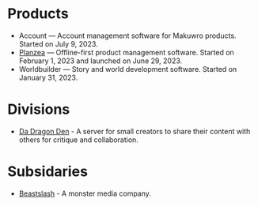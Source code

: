# Products
* Account — Account management software for Makuwro products. Started on July 9, 2023.
* [Planzea](https://planzea.com) — Offline-first product management software. Started on February 1, 2023 and launched on June 29, 2023.
* Worldbuilder — Story and world development software. Started on January 31, 2023.

# Divisions
* [Da Dragon Den](https://github.com/DaDragonDen) - A server for small creators to share their content with others for critique and collaboration. 

# Subsidaries
* [Beastslash](https://github.com/Beastslash) - A monster media company.
